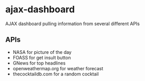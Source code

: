 # ajax-dashboard

AJAX dashboard pulling information from several different APIs

## APIs

- NASA for picture of the day
- FOASS for get insult button
- GNews for top headlines
- openweathermap.org for weather forecast
- thecocktaildb.com for a random cocktail
